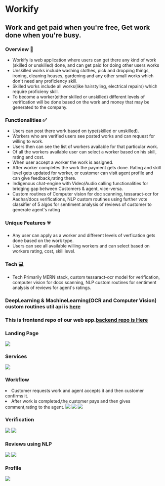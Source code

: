 # Workify

## Work and get paid when you're free, Get work done when you're busy.

### Overview 📝

- Workify is web application where users can get there any kind of work (skilled or unskilled) done, and can get paid for doing other users works
- Unskilled works include washing clothes, pick and dropping things, ironing, cleaning houses, gardening and any other small works which don't need any proficiency skill.
- Skilled works include all works(like hairstyling, electrical repairs) which require proficieny skill.
- To become a worker(either skilled or unskilled) different levels of verification will be done based on the work and money that may be generated to the company.

### Functionalities ✅

- Users can post there work based on type(skilled or unskilled).
- Workers who are verified users see posted works and can request for willing to work.
- Users then can see the list of workers available for that particular work.
- Of all the workers available user can select a worker based on his skill, rating and cost.
- When user accept a worker the work is assigned.
- After worker completes the work the payment gets done. Rating and skill level gets updated for worker, or customer can visit agent profile and can give feedback,rating there.
- Indigenous chat-engine with Video/Audio calling functionalities for bridging gap between Customers & agent, vice-versa.
- Custom routines of Computer vision for doc scanning, tessaract-ocr for Aadhar/docs verifications, NLP custom routines using further vote classifier of 5 algos for sentiment analysis of reviews of customer to generate agent's rating

### Unique Features ✳️

- Any user can apply as a worker and different levels of verfication gets done based on the work type.
- Users can see all available willing workers and can select based on workers rating, cost, skill level.

### Tech 💻

- Tech Primarily MERN stack, custom tessaract-ocr model for verification, computer vision for docs scanning, NLP custom routines for sentiment analysis of reviews for agent's ratings.

### DeepLearning & MachineLearning(OCR and Computer Vision) custom routines util api is [here](https://github.com/rohitchatla/inout-ml-dl-pack/tree/master)
### This is frontend repo of our web app.[backend repo is Here](https://github.com/rohitchatla/inoutproj-server/tree/master)

### Landing Page

<img src="https://github.com/rohitchatla/inoutproj-client/blob/master/Images/3.jpeg">

### Services
<img src="https://github.com/rohitchatla/inoutproj-client/blob/master/Images/8.jpeg">

### Workflow
<li> Customer requests work and agent accepts it and then customer confirms it.
<li> After work is completed,the customer pays and then gives comment,rating to the agent.
<img src="https://github.com/rohitchatla/inoutproj-client/blob/master/Images/30.png">
<img src="https://github.com/rohitchatla/inoutproj-client/blob/master/Images/25.jpeg">
<img src="https://github.com/rohitchatla/inoutproj-client/blob/master/Images/26.jpeg">

### Verification

<img src="https://github.com/rohitchatla/inoutproj-client/blob/master/Images/32.jpeg">
<img src="https://github.com/rohitchatla/inoutproj-client/blob/master/Images/31.jpeg">


### Reviews using NLP

<img src="https://github.com/rohitchatla/inoutproj-client/blob/master/Images/33.jpeg">
<img src="https://github.com/rohitchatla/inoutproj-client/blob/master/Images/34.jpeg">

### Profile

<img src="https://github.com/rohitchatla/inoutproj-client/blob/master/Images/18.jpeg">


